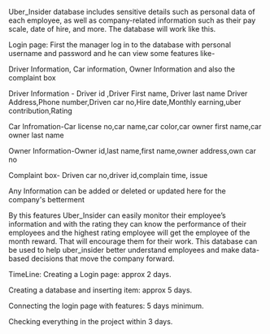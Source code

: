 Uber_Insider database includes sensitive details such as personal data of each employee, as well as company-related information such as their pay scale, date of hire, and more. The database will work like this.


Login page: First the manager log in to the database with personal username and password and he can view some features like-

Driver Information, Car information, Owner Information and also the complaint box

Driver Information - Driver id ,Driver First name, Driver last name Driver Address,Phone number,Driven car no,Hire date,Monthly earning,uber contribution,Rating

Car Infromation-Car license no,car name,car color,car owner first name,car owner last name

Owner Information-Owner id,last name,first name,owner address,own car no

Complaint box- Driven car no,driver id,complain time, issue

Any Information can be added or deleted or updated here for the company's betterment  

By this features Uber_Insider can easily monitor their employee’s information and with the rating they can know the performance of their employees and the highest rating employee will get the employee of the month reward. That will encourage them for their work. This database can be used to help uber_insider  better understand employees and make data-based decisions that move the company forward.


TimeLine:
Creating a Login page: approx 2 days.

Creating a database and inserting item: approx 5 days.

Connecting the login page with features: 5 days minimum.

Checking everything in the project within 3 days.
